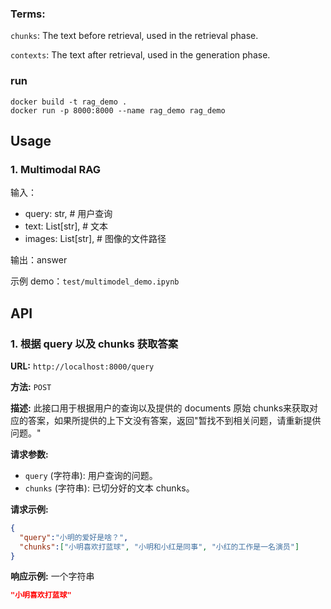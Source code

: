 ### Terms:

`chunks`: The text before retrieval, used in the retrieval phase.

`contexts`: The text after retrieval, used in the generation phase.

### run
```shell
docker build -t rag_demo .
docker run -p 8000:8000 --name rag_demo rag_demo
```
## Usage
### 1. Multimodal RAG
输入：
- query: str,  # 用户查询
- text: List[str], # 文本
- images: List[str], # 图像的文件路径

输出：answer

示例 demo：`test/multimodel_demo.ipynb`



## API
### 1. 根据 query 以及 chunks 获取答案

**URL:** `http://localhost:8000/query`

**方法:** `POST`

**描述:**
此接口用于根据用户的查询以及提供的 documents 原始 chunks来获取对应的答案，如果所提供的上下文没有答案，返回"暂找不到相关问题，请重新提供问题。"

**请求参数:**

- `query` (字符串): 用户查询的问题。
- `chunks` (字符串): 已切分好的文本 chunks。

**请求示例:**
```json
{
  "query":"小明的爱好是啥？",
  "chunks":["小明喜欢打蓝球", "小明和小红是同事", "小红的工作是一名演员"]
}
```
**响应示例:**
一个字符串
```json
"小明喜欢打蓝球"
```